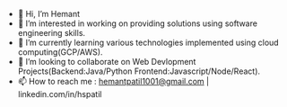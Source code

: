 - 👋 Hi, I’m Hemant
- 👀 I’m interested in working on providing solutions using software engineering skills.
- 🌱 I’m currently learning various technologies implemented using cloud computing(GCP/AWS).
- 💞️ I’m looking to collaborate on Web Devlopment Projects(Backend:Java/Python Frontend:Javascript/Node/React).
- 📫 How to reach me :  hemantpatil1001@gmail.com | linkedin.com/in/hspatil

<!---
hemantpatil1001/hemantpatil1001 is a ✨ special ✨ repository because its `README.md` (this file) appears on your GitHub profile.
You can click the Preview link to take a look at your changes.
--->
